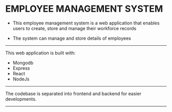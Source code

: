 # EMPLOYEE MANAGEMENT SYSTEM

- This employee management system is a web application that enables users to create, store and manage their workforce records

- The system can manage and store details of employees

---

This web application is built with:

- Mongodb
- Express
- React
- NodeJs

---

The codebase is separated into frontend and backend for easier developments.

---
